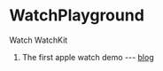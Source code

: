 WatchPlayground
===============

Watch WatchKit

1. The first apple watch demo --- [blog][1] 




[1]:http://rannie.github.io/ios/2014/11/20/first-watchkit-app.html
